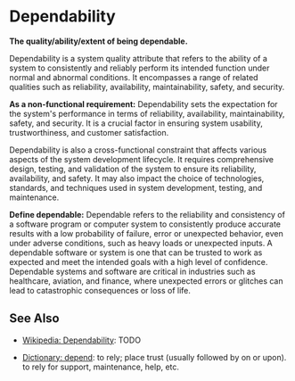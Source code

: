 # Dependability

**The quality/ability/extent of being dependable.**

<span data-chatgpt-prompt="explain dependability (system quality attribute, non-functional requirement, cross-functional constraint)">

Dependability is a system quality attribute that refers to the ability of a system to consistently and reliably perform its intended function under normal and abnormal conditions. It encompasses a range of related qualities such as reliability, availability, maintainability, safety, and security.

**As a non-functional requirement:** Dependability sets the expectation for the system's performance in terms of reliability, availability, maintainability, safety, and security. It is a crucial factor in ensuring system usability, trustworthiness, and customer satisfaction.

Dependability is also a cross-functional constraint that affects various aspects of the system development lifecycle. It requires comprehensive design, testing, and validation of the system to ensure its reliability, availability, and safety. It may also impact the choice of technologies, standards, and techniques used in system development, testing, and maintenance.


</span>

**Define dependable:** <span data-chatgpt-prompt="define dependable (computers and software)">Dependable refers to the reliability and consistency of a software program or computer system to consistently produce accurate results with a low probability of failure, error or unexpected behavior, even under adverse conditions, such as heavy loads or unexpected inputs. A dependable software or system is one that can be trusted to work as expected and meet the intended goals with a high level of confidence. Dependable systems and software are critical in industries such as healthcare, aviation, and finance, where unexpected errors or glitches can lead to catastrophic consequences or loss of life.</span>

## See Also

* [Wikipedia: Dependability](https://wikipedia.org/wiki/Dependability): TODO

* [Dictionary: depend](https://www.dictionary.com/browse/depend): to rely; place trust (usually followed by on or upon). to rely for support, maintenance, help, etc.
